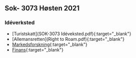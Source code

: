 ## Sok- 3073 Høsten 2021

### Idéverksted

- [Turistskatt](SOK-3073 Idéveksted.pdf){:target="_blank"} 
- [Allemansretten](Right to Roam.pdf){:target="_blank"} 
- [Markedsforskning](https://docs.google.com/presentation/d/e/2PACX-1vRaW6ZvB94jkTO9YecemAH1k7S-RXbmGu0Wi6ZSXdgYqMzKre4msKpzWRKyS4egPDoyjUC97oezYTpI/pub?start=false&loop=false&delayms=3000){:target="_blank"} 
- [Finans](Finans.pdf){:target="_blank"} 

